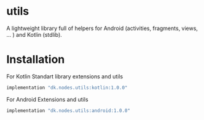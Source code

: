 # utils

A lightweight library full of helpers for Android (activities, fragments, views, ... ) and Kotlin (stdlib).


# Installation

For Kotlin Standart library extensions and utils
```groovy
implementation "dk.nodes.utils:kotlin:1.0.0"
```

For Android Extensions and utils
```groovy
implementation "dk.nodes.utils:android:1.0.0"
```
